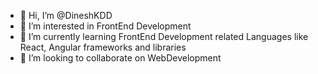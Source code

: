 - 👋 Hi, I’m @DineshKDD
- 👀 I’m interested in FrontEnd Development
- 🌱 I’m currently learning FrontEnd Development related Languages like React, Angular frameworks and libraries
- 💞️ I’m looking to collaborate on  WebDevelopment 

<!---
DineshKDD/DineshKDD is a ✨ special ✨ repository because its `README.md` (this file) appears on your GitHub profile.
You can click the Preview link to take a look at your changes.
--->
